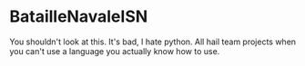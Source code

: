 # BatailleNavaleISN
You shouldn't look at this. It's bad, I hate python. All hail team projects when you can't use a language you actually know how to use.
